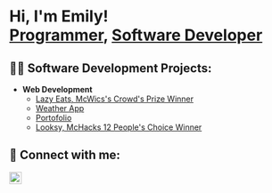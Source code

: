 <h1>Hi, I'm Emily! <br/><a href="https://github.com/emilyzzzhang">Programmer</a>, <a href="https://www.linkedin.com/in/emily-zhang-0ba28b275/">Software Developer</a>

<h2>👨‍💻 Software Development Projects:</h2>

- <b>Web Development</b>
  - [Lazy Eats, McWics's Crowd's Prize Winner](https://github.com/EdiTheBacon/LazyEats)
  - [Weather App](https://emilyzzzhang.github.io/weather_app/)
  - [Portofolio](https://emilyzzzhang.github.io/)
  - [Looksy, McHacks 12 People's Choice Winner](https://github.com/pearjuicee/Looksy)

<h2> 🤳 Connect with me:</h2>
<img align="left" alt="EmilyZhang | LinkedIn" width="22px" src="https://cdn.jsdelivr.net/npm/simple-icons@v3/icons/linkedin.svg"[linkedin]
[linkedin]: https://www.linkedin.com/in/emily-zhang-0ba28b275/

<!--
**emilyzzzhang/emilyzzzhang** is a ✨ _special_ ✨ repository because its `README.md` (this file) appears on your GitHub profile.

Here are some ideas to get you started:

- 🔭 I’m currently working on ...
- 🌱 I’m currently learning ...
- 👯 I’m looking to collaborate on ...
- 🤔 I’m looking for help with ...
- 💬 Ask me about ...
- 📫 How to reach me: ...
- 😄 Pronouns: ...
- ⚡ Fun fact: ...
-->
